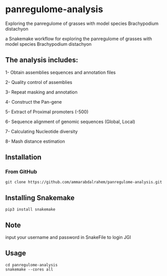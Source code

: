 # panregulome-analysis
Exploring the panregulome of grasses with model species Brachypodium distachyon

a Snakemake workflow for exploring the panregulome of grasses with model species Brachypodium distachyon

## The analysis includes:

1- Obtain assemblies sequences and annotation files

2- Quality control of assemblies

3- Repeat masking and annotation

4- Construct the Pan-gene 

5- Extract of Proximal promoters (-500)

6- Sequence alignment of genomic sequences (Global, Local)

7- Calculating Nucleotide diversity

8- Mash distance estimation

## Installation

### From GitHub
```
git clone https://github.com/ammarabdalrahem/panregulome-analysis.git
```
## Installing Snakemake 
```
pip3 install snakemake
```
## Note
input your username and password in SnakeFile to login JGI

## Usage
```
cd panregulome-analysis
snakemake --cores all
```

